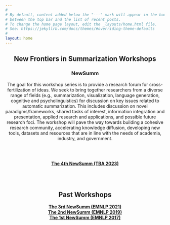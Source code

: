```yaml
---
#
# By default, content added below the "---" mark will appear in the home page
# between the top bar and the list of recent posts.
# To change the home page layout, edit the _layouts/home.html file.
# See: https://jekyllrb.com/docs/themes/#overriding-theme-defaults
#
layout: home
---
```


<!-- <img src="/images/deep.jpg"> -->
<center>
<h2 class="blackpar_title"> New Frontiers in Summarization Workshops </h2>
<h3 class="blackpar_title">NewSumm</h3>
  
The goal for this workshop series is to provide a research forum for cross-fertilization of ideas. We seek to bring together researchers from a diverse range of fields (e.g., summarization, visualization, language generation, cognitive and psycholinguistics) for discussion on key issues related to automatic summarization. This includes discussion on novel paradigms/frameworks, shared tasks of interest, information integration and presentation, applied research and applications, and possible future research foci. The workshop will pave the way towards building a cohesive research community, accelerating knowledge diffusion, developing new tools, datasets and resources that are in line with the needs of academia, industry, and government.

<br><br>

<a href="https://newsumm.github.io/2023/"><b>The 4th NewSumm (TBA 2023)</b></a> <br>
  
<br><br>
<!-- Call for Papers -->
<h2 class="blackpar_title" id="Past Workshops"><b>Past Workshops</b></h2>
<a href="https://newsumm.github.io/2021/"><b>The 3rd NewSumm (EMNLP 2021)</b></a> <br>
<a href="https://summarization2019.github.io/"><b>The 2nd NewSumm (EMNLP 2019)</b></a> <br>
<a href="https://summarization2017.github.io/"><b>The 1st NewSumm (EMNLP 2017)</b></a> <br>





